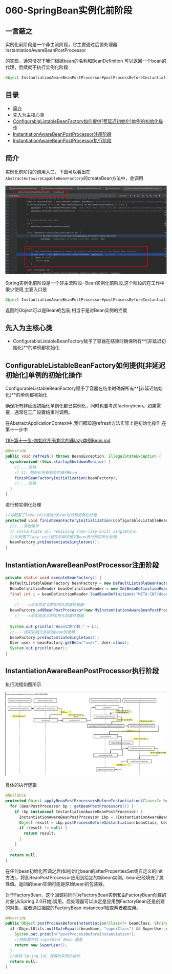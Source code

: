 # 060-SpringBean实例化前阶段

## 一言蔽之

实例化前阶段是一个非主流阶段，它主要通过后置处理器InstantiationAwareBeanPostProcessor

的实现，通常情况下我们根据bean的名称和BeanDefinition 可以返回一个bean的代理，后续就不执行实例化阶段

```java
Object InstantiationAwareBeanPostProcessor#postProcessBeforeInstantiation
```

## 目录

- [简介](#简介)
- [先入为主核心类](#先入为主核心类)
- [ConfigurableListableBeanFactory如何提供[费延迟初始化]单例的初始化操作](#ConfigurableListableBeanFactory如何提供[费延迟初始化]单例的初始化操作)
- [InstantiationAwareBeanPostProcessor注册阶段](#InstantiationAwareBeanPostProcessor注册阶段)
- [InstantiationAwareBeanPostProcessor执行阶段](#InstantiationAwareBeanPostProcessor执行阶段)

## 简介

实例化前阶段的调用入口，下图可以看出在`AbstractAutowireCapableBeanFactory`的createBean方法中，会调用

![image-20201124195218996](../../assets/image-20201124195218996.png)

Spring实例化前阶段是一个非主流阶段- Bean实例化前阶段,这个阶段的在工作中很少使用,主要入口是

```java
Object InstantiationAwareBeanPostProcessor#postProcessBeforeInstantiation
```

返回的Object可以是Bean的包装,相当于是对Bean实例的拦截

## 先入为主核心类

- ConfigurableListableBeanFactory赋予了容器在结束时确保所有**[非延迟初始化]**的单例都初始化

## ConfigurableListableBeanFactory如何提供[非延迟初始化]单例的初始化操作

ConfigurableListableBeanFactory赋予了容器在结束时确保所有**[非延迟初始化]**的单例都初始化

确保所有非延迟初始化单例化都已实例化，同时也要考虑factorybean。如果需要，通常在工厂设置结束时调用。

在AbstractApplicationContext中,我们都知道refresh方法实际上是初始化操作,在第十一步中

[110-第十一步-初始化所有剩余的非lazy单例Bean.md](../080-Spring拓展点/110-第十一步-初始化所有剩余的非lazy单例Bean.md) 

```java
@Override
public void refresh() throws BeansException, IllegalStateException {
  synchronized (this.startupShutdownMonitor) {
    //....忽略 
    // 11、初始化所有剩余的单例Bean
    finishBeanFactoryInitialization(beanFactory);
    //....忽略
  }
}
```

进行预实例化处理

```java
//对配置了lazy-init属性的Bean进行预实例化处理
protected void finishBeanFactoryInitialization(ConfigurableListableBeanFactory beanFactory) {
  ///...其他操作
  // Instantiate all remaining (non-lazy-init) singletons.
  //对配置了lazy-init属性的单态模式Bean进行预实例化处理
  beanFactory.preInstantiateSingletons();
}
```

## InstantiationAwareBeanPostProcessor注册阶段

```java
private static void executeBeanFactory() {
  DefaultListableBeanFactory beanFactory = new DefaultListableBeanFactory();
  BeanDefinitionReader beanDefinitionReader = new XmlBeanDefinitionReader(beanFactory);
  final int i = beanDefinitionReader.loadBeanDefinitions("META-INF/dependency-lookup-context.xml");
  
	// --->添加自定义的实例化前置处理器
  beanFactory.addBeanPostProcessor(new MyInstantiationAwareBeanPostProcessor());
  	// --->添加自定义的实例化前置处理器
  
  System.out.println("Bean实例个数:" + i);
  //----调用初始化非延迟bean的逻辑
  beanFactory.preInstantiateSingletons();
  User user = beanFactory.getBean("user", User.class);
  System.out.println(user);
}
```

## InstantiationAwareBeanPostProcessor执行阶段

执行流程如图所示

![image-20201125221451477](../../assets/image-20201125221451477.png)

具体的执行逻辑

```java
@Nullable
protected Object applyBeanPostProcessorsBeforeInstantiation(Class<?> beanClass, String beanName) {
  for (BeanPostProcessor bp : getBeanPostProcessors()) {
    if (bp instanceof InstantiationAwareBeanPostProcessor) {
      InstantiationAwareBeanPostProcessor ibp = (InstantiationAwareBeanPostProcessor) bp;
      Object result = ibp.postProcessBeforeInstantiation(beanClass, beanName);
      if (result != null) {
        return result;
      }
    }
  }
  return null;
}
```

在任何bean初始化回调之后(如初始化bean的afterPropertiesSet或自定义的init方法)，将此BeanPostProcessor应用到给定的新bean实例。bean已经填充了属性值。返回的bean实例可能是原始bean的包装器。

对于FactoryBean，这个回调将同时为FactoryBean实例和由FactoryBean创建的对象(从Spring 2.0开始)调用。后处理器可以决定是应用到FactoryBean还是创建的对象，或者通过相应的FactoryBean instanceof检查两者都应用。

```java
@Override
public Object postProcessBeforeInstantiation(Class<?> beanClass, String beanName) throws BeansException {
  if (ObjectUtils.nullSafeEquals(beanName, "superClass") && SuperUser.class.equals(beanClass)) {
    System.out.println("postProcessBeforeInstantiation");
    //把配置完成 superUser Bean 覆盖
    return new SuperUser();
  }
  //保持 Spring IoC 容器的实例化操作
  return null;
}
```

